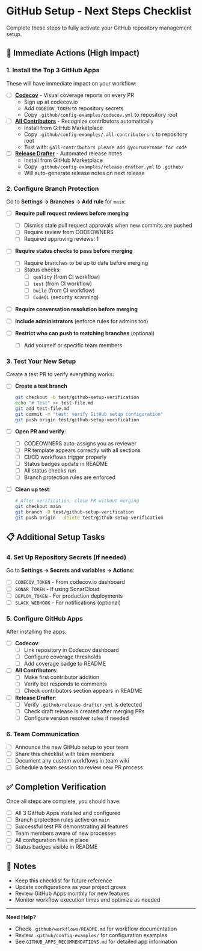 # GitHub Setup - Next Steps Checklist

Complete these steps to fully activate your GitHub repository management setup.

## 🚀 Immediate Actions (High Impact)

### 1. Install the Top 3 GitHub Apps

These will have immediate impact on your workflow:

- [ ] **[Codecov](https://github.com/marketplace/codecov)** - Visual coverage reports on every PR
  - Sign up at codecov.io
  - Add `CODECOV_TOKEN` to repository secrets
  - Copy `.github/config-examples/codecov.yml` to repository root
- [ ] **[All Contributors](https://github.com/marketplace/all-contributors)** - Recognize contributors automatically
  - Install from GitHub Marketplace
  - Copy `.github/config-examples/.all-contributorsrc` to repository root
  - Test with: `@all-contributors please add @yourusername for code`
- [ ] **[Release Drafter](https://github.com/marketplace/release-drafter)** - Automated release notes
  - Install from GitHub Marketplace
  - Copy `.github/config-examples/release-drafter.yml` to `.github/`
  - Will auto-generate release notes on next release

### 2. Configure Branch Protection

Go to **Settings → Branches → Add rule** for `main`:

- [ ] **Require pull request reviews before merging**
  - [ ] Dismiss stale pull request approvals when new commits are pushed
  - [ ] Require review from CODEOWNERS
  - [ ] Required approving reviews: 1

- [ ] **Require status checks to pass before merging**
  - [ ] Require branches to be up to date before merging
  - [ ] Status checks:
    - [ ] `quality` (from CI workflow)
    - [ ] `test` (from CI workflow)
    - [ ] `build` (from CI workflow)
    - [ ] `CodeQL` (security scanning)

- [ ] **Require conversation resolution before merging**

- [ ] **Include administrators** (enforce rules for admins too)

- [ ] **Restrict who can push to matching branches** (optional)
  - [ ] Add yourself or specific team members

### 3. Test Your New Setup

Create a test PR to verify everything works:

- [ ] **Create a test branch**

  ```bash
  git checkout -b test/github-setup-verification
  echo "# Test" >> test-file.md
  git add test-file.md
  git commit -m "test: verify GitHub setup configuration"
  git push origin test/github-setup-verification
  ```

- [ ] **Open PR and verify**:
  - [ ] CODEOWNERS auto-assigns you as reviewer
  - [ ] PR template appears correctly with all sections
  - [ ] CI/CD workflows trigger properly
  - [ ] Status badges update in README
  - [ ] All status checks run
  - [ ] Branch protection rules are enforced

- [ ] **Clean up test**:
  ```bash
  # After verification, close PR without merging
  git checkout main
  git branch -D test/github-setup-verification
  git push origin --delete test/github-setup-verification
  ```

## 📋 Additional Setup Tasks

### 4. Set Up Repository Secrets (if needed)

Go to **Settings → Secrets and variables → Actions**:

- [ ] `CODECOV_TOKEN` - From codecov.io dashboard
- [ ] `SONAR_TOKEN` - If using SonarCloud
- [ ] `DEPLOY_TOKEN` - For production deployments
- [ ] `SLACK_WEBHOOK` - For notifications (optional)

### 5. Configure GitHub Apps

After installing the apps:

- [ ] **Codecov**:
  - [ ] Link repository in Codecov dashboard
  - [ ] Configure coverage thresholds
  - [ ] Add coverage badge to README

- [ ] **All Contributors**:
  - [ ] Make first contributor addition
  - [ ] Verify bot responds to comments
  - [ ] Check contributors section appears in README

- [ ] **Release Drafter**:
  - [ ] Verify `.github/release-drafter.yml` is detected
  - [ ] Check draft release is created after merging PRs
  - [ ] Configure version resolver rules if needed

### 6. Team Communication

- [ ] Announce the new GitHub setup to your team
- [ ] Share this checklist with team members
- [ ] Document any custom workflows in team wiki
- [ ] Schedule a team session to review new PR process

## ✅ Completion Verification

Once all steps are complete, you should have:

- [ ] All 3 GitHub Apps installed and configured
- [ ] Branch protection rules active on `main`
- [ ] Successful test PR demonstrating all features
- [ ] Team members aware of new processes
- [ ] All configuration files in place
- [ ] Status badges visible in README

## 📝 Notes

- Keep this checklist for future reference
- Update configurations as your project grows
- Review GitHub Apps monthly for new features
- Monitor workflow execution times and optimize as needed

---

**Need Help?**

- Check `.github/workflows/README.md` for workflow documentation
- Review `.github/config-examples/` for configuration examples
- See `GITHUB_APPS_RECOMMENDATIONS.md` for detailed app information
